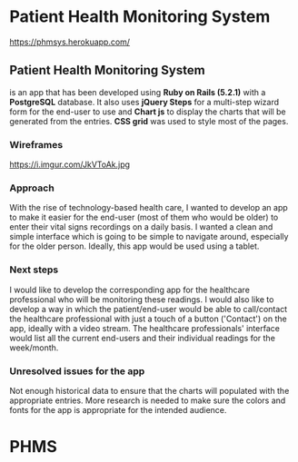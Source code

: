 # Patient Health Monitoring System

https://phmsys.herokuapp.com/

## Patient Health Monitoring System 
is an app that has been developed using **Ruby on Rails (5.2.1)** with a **PostgreSQL** database. It also uses **jQuery Steps** for a multi-step wizard form for the end-user to use and **Chart js** to display the charts that will be generated from the entries. **CSS grid** was used to style most of the pages. 

### Wireframes
https://i.imgur.com/JkVToAk.jpg

### Approach
With the rise of technology-based health care, I wanted to develop an app to make it easier for the end-user (most of them who would be older) to enter their vital signs recordings on a daily basis. I wanted a clean and simple interface which is going to be simple to navigate around, especially for the older person. Ideally, this app would be used using a tablet. 

### Next steps
I would like to develop the corresponding app for the healthcare professional who will be monitoring these readings. I would also like to develop a way in which the patient/end-user would be able to call/contact the healthcare professional with just a touch of a button ('Contact') on the app, ideally with a video stream. The healthcare professionals' interface would list all the current end-users and their individual readings for the week/month. 

### Unresolved issues for the app
Not enough historical data to ensure that the charts will populated with the appropriate entries. 
More research is needed to make sure the colors and fonts for the app is appropriate for the intended audience. 

# PHMS
